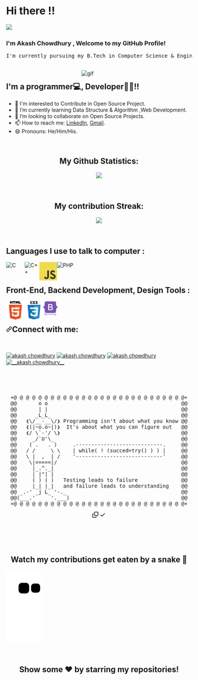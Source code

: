 
### <h1>Hi there !!</h1><img src="https://raw.githubusercontent.com/JayantGoel001/JayantGoel001/master/GIF/Hi.gif"/>

### I'm Akash Chowdhury , Welcome to my GitHub Profile!
<pre>I'm currently pursuing my B.Tech in Computer Science & Engineering from NIT Agartala.</pre>
<br />
<img align="right" alt="gif" width="300px" src="https://cdn.dribbble.com/users/2344801/screenshots/4774578/alphatestersanimation2.gif" />

## I'm a programmer💻, Developer👨‍💻!!
- 🔭 I'm interested to Contribute in Open Source Project.
- 🌱 I’m currently learning Data Structure & Algorithm ,Web Development.
- 👯 I’m looking to collaborate on Open Source Projects.
- 📫 How to reach me: [LinkedIn](https://www.linkedin.com/in/akash-chowdhury-224467225), [Gmail](mailto:chowdhuryakash950@gmail.com).
- 😄 Pronouns: He/Him/His.
<br />
<!-- GitHub Stats -->
<h2 align="center">My Github Statistics: </h2>   
  
<p align="center">
<img height="137px" src="https://github-readme-stats.vercel.app/api?username=souvikpaul6436&hide_title=true&hide_border=true&show_icons=true&include_all_commits=true&count_private=true&line_height=21&text_color=000&icon_color=000&bg_color=0,ea6161,ffc64d,fffc4d,52fa5a&theme=graywhite" />
</p>
<br />

<!-- GitHub Stats -->
<h2 align="center">My contribution Streak: </h2>
<p align="center">
<img src=https://github-readme-streak-stats.herokuapp.com/?user=Akash-Chowdhury&theme=dark&hide_border=true&background=0D1117&stroke=0000%22/>
</p>  
<br />


## Languages I use to talk to computer :
<img align = "left" src="https://img.icons8.com/color/100/000000/c-programming.png" alt="C" width="50px" />
<img align="left" alt="C++" width="40px" src="https://user-images.githubusercontent.com/42747200/46140125-da084900-c26d-11e8-8ea7-c45ae6306309.png" />
<img align = "left" src="https://raw.githubusercontent.com/github/explore/80688e429a7d4ef2fca1e82350fe8e3517d3494d/topics/javascript/javascript.png" alt="JavaScript" width="48" height="50" />
<img align = "left" src="https://pngimg.com/uploads/php/php_PNG34.png" alt="PHP" width="60" height="50" />
<br />
<br />

## Front-End, Backend Development, Design Tools :
<img align="left" alt="HTML5" width="50px" src="https://raw.githubusercontent.com/github/explore/80688e429a7d4ef2fca1e82350fe8e3517d3494d/topics/html/html.png" />
<img align="left" alt="CSS3" width="50px" src="https://raw.githubusercontent.com/github/explore/80688e429a7d4ef2fca1e82350fe8e3517d3494d/topics/css/css.png" />
<img align = "left" src="https://raw.githubusercontent.com/devicons/devicon/master/icons/bootstrap/bootstrap-plain-wordmark.svg" alt="bootstrap" width="40" height="40"/>
<br />
<br />
<h2 dir="auto"><a id="user-content-connect-with-me" class="anchor" aria-hidden="true" href="#connect-with-me"><svg class="octicon octicon-link" viewBox="0 0 16 16" version="1.1" width="16" height="16" aria-hidden="true"><path fill-rule="evenodd" d="M7.775 3.275a.75.75 0 001.06 1.06l1.25-1.25a2 2 0 112.83 2.83l-2.5 2.5a2 2 0 01-2.83 0 .75.75 0 00-1.06 1.06 3.5 3.5 0 004.95 0l2.5-2.5a3.5 3.5 0 00-4.95-4.95l-1.25 1.25zm-4.69 9.64a2 2 0 010-2.83l2.5-2.5a2 2 0 012.83 0 .75.75 0 001.06-1.06 3.5 3.5 0 00-4.95 0l-2.5 2.5a3.5 3.5 0 004.95 4.95l1.25-1.25a.75.75 0 00-1.06-1.06l-1.25 1.25a2 2 0 01-2.83 0z"></path></svg></a>Connect with me:</h2>
<br />
<p align="left" dir="auto">
<a href="https://twitter.com/20ucs141" rel="nofollow"><img align="center" src="https://raw.githubusercontent.com/rahuldkjain/github-profile-readme-generator/master/src/images/icons/Social/twitter.svg" alt="akash chowdhury" height="30" width="40" style="max-width: 100%;"></a>
<a href="https://www.linkedin.com/in/akash-chowdhury-224467225/" rel="nofollow"><img align="center" src="https://raw.githubusercontent.com/rahuldkjain/github-profile-readme-generator/master/src/images/icons/Social/linked-in-alt.svg" alt="akash chowdhury" height="30" width="40" style="max-width: 100%;"></a>
<a href="https://www.facebook.com/akashchowdhury2001/" rel="nofollow"><img align="center" src="https://raw.githubusercontent.com/rahuldkjain/github-profile-readme-generator/master/src/images/icons/Social/facebook.svg" alt="akash chowdhury" height="30" width="40" style="max-width: 100%;"></a>
<a href="https://www.instagram.com/akash_chowdhury_01/" rel="nofollow"><img align="center" src="https://raw.githubusercontent.com/rahuldkjain/github-profile-readme-generator/master/src/images/icons/Social/instagram.svg" alt="__akash chowdhury__" height="30" width="40" style="max-width: 100%;"></a>
</p>
<br />
<br />
<br />
  
<div backgroundcolor="black" align="center" class="highlight highlight-source-diff position-relative overflow-auto"><pre><span color="blue" class="pl-mi1"><span class="pl-mi1">+</span>@ @ @ @ @ @ @ @ @ @ @ @ @ @ @ @ @ @ @ @ @ @ @ @ @ @ @ @+</span>
<span class="pl-mdr">@@       o o                                           @@</span>
<span class="pl-mdr">@@       | |                                           @@</span>
<span class="pl-mdr">@@      _L_L_                                          @@</span>
<span class="pl-mdr">@@   ❮\/__-__\/❯ Programming isn't about what you know @@</span>
<span class="pl-mdr">@@   ❮(|~o.o~|)❯  It's about what you can figure out   @@</span>
<span class="pl-mdr">@@   ❮/ \`-'/ \❯                                       @@</span>
<span class="pl-mdr">@@     _/`U'\_                                         @@</span>
<span class="pl-mdr">@@    ( .   . )     .----------------------------.     @@</span>
<span class="pl-mdr">@@   / /     \ \    | while( ! (succed=try() ) ) |     @@</span>
<span class="pl-mdr">@@   \ |  ,  | /    '----------------------------'     @@</span>
<span class="pl-mdr">@@    \|=====|/                                        @@</span>
<span class="pl-mdr">@@     |_.^._|                                         @@</span>
<span class="pl-mdr">@@     | |"| |                                         @@</span>
<span class="pl-mdr">@@     ( ) ( )   Testing leads to failure              @@</span>
<span class="pl-mdr">@@     |_| |_|   and failure leads to understanding    @@</span>
<span class="pl-mdr">@@ _.-' _j L_ '-._                                     @@</span>
<span class="pl-mdr">@@(___.'     '.___)                                    @@</span>
<span color="blue" class="pl-mi1"><span class="pl-mi1">+</span>@ @ @ @ @ @ @ @ @ @ @ @ @ @ @ @ @ @ @ @ @ @ @ @ @ @ @ @+</span></pre><div class="zeroclipboard-container position-absolute right-0 top-0">
    <clipboard-copy aria-label="Copy" class="ClipboardButton btn js-clipboard-copy m-2 p-0 tooltipped-no-delay" data-copy-feedback="Copied!" data-tooltip-direction="w" value="+@ @ @ @ @ @ @ @ @ @ @ @ @ @ @ @ @ @ @ @ @ @ @ @ @ @ @ @+
@@       o o                                           @@
@@       | |                                           @@
@@      _L_L_                                          @@
@@   ❮\/__-__\/❯ Programming isn't about what you know @@
@@   ❮(|~o.o~|)❯  It's about what you can figure out   @@
@@   ❮/ \`-'/ \❯                                       @@
@@     _/`U'\_                                         @@
@@    ( .   . )     .----------------------------.     @@
@@   / /     \ \    | while( ! (succed=try() ) ) |     @@
@@   \ |  ,  | /    '----------------------------'     @@
@@    \|=====|/                                        @@
@@     |_.^._|                                         @@
@@     | |&quot;| |                                    @@
@@     ( ) ( )   Testing leads to failure              @@
@@     |_| |_|   and failure leads to understanding    @@
@@ _.-' _j L_ '-._                                     @@
@@(___.'     '.___)                                    @@
+@ @ @ @ @ @ @ @ @ @ @ @ @ @ @ @ @ @ @ @ @ @ @ @ @ @ @ @+" tabindex="0" role="button" style="display: inherit;">
      <svg aria-hidden="true" height="16" viewBox="0 0 16 16" version="1.1" width="16" data-view-component="true" class="octicon octicon-copy js-clipboard-copy-icon m-2">
    <path fill-rule="evenodd" d="M0 6.75C0 5.784.784 5 1.75 5h1.5a.75.75 0 010 1.5h-1.5a.25.25 0 00-.25.25v7.5c0 .138.112.25.25.25h7.5a.25.25 0 00.25-.25v-1.5a.75.75 0 011.5 0v1.5A1.75 1.75 0 019.25 16h-7.5A1.75 1.75 0 010 14.25v-7.5z"></path><path fill-rule="evenodd" d="M5 1.75C5 .784 5.784 0 6.75 0h7.5C15.216 0 16 .784 16 1.75v7.5A1.75 1.75 0 0114.25 11h-7.5A1.75 1.75 0 015 9.25v-7.5zm1.75-.25a.25.25 0 00-.25.25v7.5c0 .138.112.25.25.25h7.5a.25.25 0 00.25-.25v-7.5a.25.25 0 00-.25-.25h-7.5z"></path>
</svg>
      <svg aria-hidden="true" height="16" viewBox="0 0 16 16" version="1.1" width="16" data-view-component="true" class="octicon octicon-check js-clipboard-check-icon color-fg-success d-none m-2">
    <path fill-rule="evenodd" d="M13.78 4.22a.75.75 0 010 1.06l-7.25 7.25a.75.75 0 01-1.06 0L2.22 9.28a.75.75 0 011.06-1.06L6 10.94l6.72-6.72a.75.75 0 011.06 0z"></path>
</svg>
    </clipboard-copy>
  </div></div>
<br />
<br />
<br />
<br />


 <h2 align="center">Watch my contributions get eaten by a snake 🐍</h2>   
 
![Snake animation](https://github.com/rafaballerini/rafaballerini/blob/output/github-contribution-grid-snake.svg)

<br />

  
 <!-- Ending -->
<h2 align="center">Show some ❤️ by starring my repositories! </h2 

